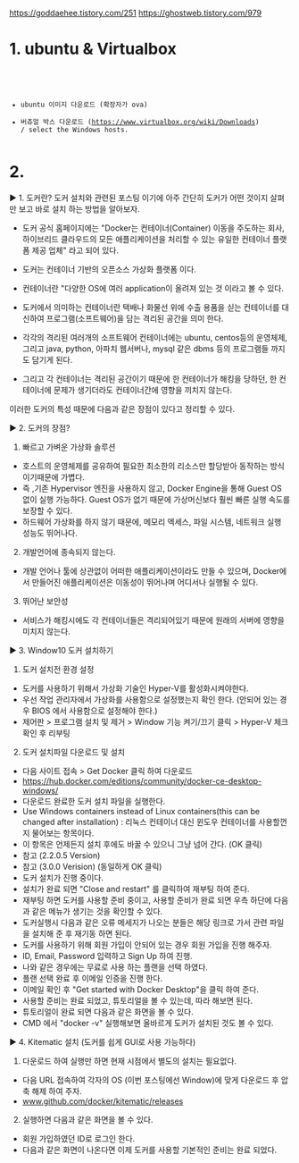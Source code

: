 https://goddaehee.tistory.com/251
https://ghostweb.tistory.com/979

# 1. ubuntu & Virtualbox 
<code><pre>
* ubuntu 이미지 다운로드 (확장자가 ova)
* 버츄얼 박스 다운로드 (https://www.virtualbox.org/wiki/Downloads) / select the Windows hosts.
</pre></code>

# 2.  
▶ 1. 도커란?
도커 설치와 관련된 포스팅 이기에 아주 간단히 도커가 어떤 것이지  살펴만 보고 바로 설치 하는 방법을 알아보자.
- 도커 공식 홈페이지에는 "Docker는 컨테이너(Container) 이동을 주도하는 회사, 하이브리드 클라우드의 모든 애플리케이션을 처리할 수 있는 유일한 컨테이너 플랫폼 제공 업체" 라고 되어 있다.

 - 도커는 컨테이너 기반의 오픈소스 가상화 플랫폼 이다.
 - 컨테이너란 "다양한 OS에 여러 application이 올려져 있는 것 이라고 볼 수 있다.
 - 도커에서 의미하는 컨테이너란
    택배나 화물선 위에 수출 용품을 싣는 컨테이너를 대신하여 프로그램(소프트웨어)을 담는 격리된 공간을 의미 한다.
 - 각각의 격리된 여러개의 소프트웨어 컨테이너에는 ubuntu, centos등의 운영체제,
   그리고  java, python, 아파치 웹서버나, mysql 같은 dbms 등의 프로그램들 까지도 담기게 된다.
 - 그리고 각 컨테이너는 격리된 공간이기 때문에 한 컨테이너가 해킹을 당하던, 한 컨테이너에 문제가 생기더라도 컨테이너간에 영향을 끼치지 않는다.

이러한 도커의 특성 때문에 다음과 같은 장점이 있다고 정리할 수 있다.

▶ 2. 도커의 장점?
1) 빠르고 가벼운 가상화 솔루션 
 - 호스트의 운영체제를 공유하여 필요한 최소한의 리소스만 할당받아 동작하는 방식 이기때문에 가볍다. 
 - 즉 ,기존 Hypervisor 엔진을 사용하지 않고, Docker Engine을 통해 Guest OS 없이 실행 가능하다. Guest OS가 없기 때문에 가상머신보다 훨씬 빠른 실행 속도를 보장할 수 있다. 
 - 하드웨어 가상화를 하지 않기 때문에, 메모리 엑세스, 파일 시스템, 네트워크 실행 성능도 뛰어나다.

2) 개발언어에 종속되지 않는다.
 - 개발 언어나 툴에 상관없이 어떠한 애플리케이션이라도 만들 수 있으며, Docker에서 만들어진 애플리케이션은 이동성이 뛰어나며 어디서나 실행될 수 있다.

3) 뛰어난 보안성
 - 서비스가 해킹시에도 각 컨테이너들은 격리되어있기 때문에 원래의 서버에 영향을 미치지 않는다.

▶ 3.  Window10 도커 설치하기
1) 도커 설치전 환경 설정
 - 도커를 사용하기 위해서 가상화 기술인 Hyper-V를 활성화시켜야한다.
 - 우선 작업 관리자에서 가상화를 사용함으로 설정했는지 확인 한다. (안되어 있는 경우 BIOS 에서 사용함으로 설정해야 한다.)
 - 제어판 > 프로그램 설치 및 제거 > Window 기능 켜기/끄기 클릭 > Hyper-V 체크 확인 후 리부팅

2) 도커 설치파일 다운로드 및 설치
 - 다음 사이트 접속 > Get Docker 클릭 하여 다운로드
 - https://hub.docker.com/editions/community/docker-ce-desktop-windows/
 - 다운로드 완료한 도커 설치 파일을 실행한다.
 - Use Windows containers instead of Linux containers(this can be changed after installation)  : 리눅스 컨테이너 대신 윈도우 컨테이너를 사용할껀지 물어보는 항목이다.
 - 이 항목은 언제든지 설치 후에도 바꿀 수 있으니 그냥 넘어 간다. (OK 클릭)
 - 참고 (2.2.0.5 Version)
 - 참고 (3.0.0 Verision) (동일하게 OK 클릭)
 - 도커 설치가 진행 중이다.
 - 설치가 완료 되면 "Close and restart" 를 클릭하여 재부팅 하여 준다.
 - 재부팅 하면 도커를 사용할 준비 중이고, 사용할 준비가 완료 되면 우측 하단에 다음과 같은 메뉴가 생기는 것을 확인할 수 있다.
 - 도커실행시 다음과 같은 오류 메세지가 나오는 분들은 해당 링크로 가서 관련 파일을 설치해 준 후 재기동 하면 된다.
 - 도커를 사용하기 위해 회원 가입이 안되어 있는 경우 회원 가입을 진행 해주자.
 - ID, Email, Password 입력하고 Sign Up 하여 진행.
 - 나와 같은 경우에는 무료로 사용 하는 플랜을 선택 하였다.
 - 플랜 선택 완료 후 이메일 인증을 진행 한다.
 - 이메일 확인 후 "Get started with Docker Desktop"을 클릭 하여 준다.
 - 사용할 준비는 완료 되었고, 튜토리얼을 볼 수 있는데, 따라 해보면 된다.
 - 튜토리얼이 완료 되면 다음과 같은 화면을 볼 수 있다.
 - CMD 에서 "docker -v" 실행해보면 올바르게 도커가 설치된 것도 볼 수 있다.

▶ 4.  Kitematic 설치 (도커를 쉽게 GUI로  사용 가능하다)
1) 다운로드 하여 실행만 하면 현재 시점에서 별도의 설치는 필요없다.
 - 다음 URL 접속하여 각자의 OS (이번 포스팅에선 Window)에 맞게 다운로드 후 압축 해제 하여 주자.
 - www.github.com/docker/kitematic/releases

2) 실행하면 다음과 같은 화면을 볼 수 있다.
 - 회원 가입하였던 ID로 로그인 한다.
 - 다음과 같은 화면이 나온다면 이제 도커를 사용할 기본적인 준비는 완료 되었다.

